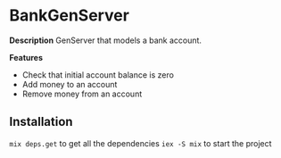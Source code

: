# BankGenServer

**Description**
GenServer that models a bank account.

**Features**
- Check that initial account balance is zero
- Add money to an account
- Remove money from an account

## Installation

`mix deps.get` to get all the dependencies
`iex -S mix` to start the project

